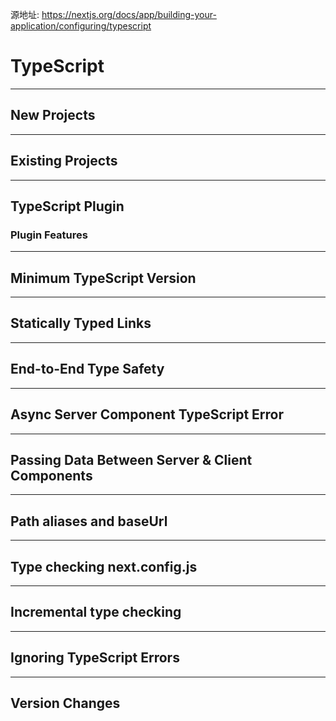 源地址: https://nextjs.org/docs/app/building-your-application/configuring/typescript

# TypeScript

---

## New Projects

---

## Existing Projects

---

## TypeScript Plugin

### Plugin Features

---

## Minimum TypeScript Version

---

## Statically Typed Links

---

## End-to-End Type Safety

---

## Async Server Component TypeScript Error

---

## Passing Data Between Server & Client Components

---

## Path aliases and baseUrl

---

## Type checking next.config.js

---

## Incremental type checking

---

## Ignoring TypeScript Errors

---

## Version Changes
